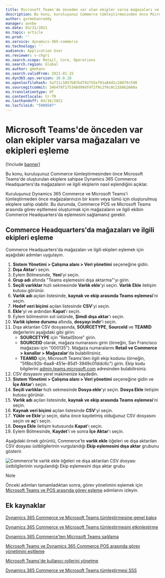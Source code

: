 ```yaml
---
title: Microsoft Teams'de önceden var olan ekipler varsa mağazaları ve ekipleri eşleme
description: Bu konu, kuruluşunuz Commerce tümleştirmesinden önce Microsoft Teams'de oluşturulan ekiplere sahipse Dynamics 365 Commerce Headquarters'da mağazaların ve ilgili ekiplerin nasıl eşlendiğini açıklar.
author: gvrmohanreddy
manager: annbe
ms.date: 03/31/2021
ms.topic: article
ms.prod: ''
ms.service: dynamics-365-commerce
ms.technology: ''
audience: Application User
ms.reviewer: v-chgri
ms.search.scope: Retail, Core, Operations
ms.search.region: Global
ms.author: gmohanv
ms.search.validFrom: 2021-01-15
ms.dyn365.ops.version: 10.0.18
ms.openlocfilehash: 5a711c1057b87bd792755ef91a84d1c28879c590
ms.sourcegitcommit: 34b478f175348d99df4f2f0c2f6c0c21b6b2660a
ms.translationtype: HT
ms.contentlocale: tr-TR
ms.lasthandoff: 04/16/2021
ms.locfileid: "5908507"
---
```

# <a name="map-stores-and-teams-if-there-are-pre-existing-teams-in-microsoft-teams"></a>Microsoft Teams'de önceden var olan ekipler varsa mağazaları ve ekipleri eşleme

[!include [banner](includes/banner.md)]

Bu konu, kuruluşunuz Commerce tümleştirmesinden önce Microsoft Teams'de oluşturulan ekiplere sahipse Dynamics 365 Commerce Headquarters'da mağazaların ve ilgili ekiplerin nasıl eşlendiğini açıklar.

Kuruluşunuz Dynamics 365 Commerce ve Microsoft Teams'i tümleştirmeden önce mağazalarınızın bir kısmı veya tümü için oluşturulmuş ekiplere sahip olabilir. Bu durumda, Commerce POS ve Microsoft Teams arasında görev eşitlemesi oluşturmak için mağazaların ve ilgili ekibin Commerce Headquarters'da eşlemesini sağlamanız gerekir.

## <a name="map-stores-and-corresponding-teams-in-commerce-headquarters"></a>Commerce Headquarters'da mağazaları ve ilgili ekipleri eşleme 

Commerce Headquarters'da mağazaları ve ilgili ekipleri eşlemek için aşağıdaki adımları uygulayın.

1. **Sistem Yönetimi \> Çalışma alanı \> Veri yönetimi** seçeneğine gidin.
1. **Dışa Aktar**'ı seçin. 
1. Eylem Bölmesinde, **Yeni**'yi seçin.
1. **Grup adı** altında "Teams eşlemesini dışa aktarma"'yı girin.
1. **Seçili varlıklar** hızlı sekmesinde **Varlık ekle**'yi seçin. **Varlık Ekle** iletişim kutusu görünür.  
1. **Varlık adı** açılan listesinde, **kaynak ve ekip arasında Teams eşlemesi**'ni seçin.
1. **Hedef veri biçimi** açılan listesinde **CSV**'yi seçin.
1. **Ekle**'yi ve ardından **Kapat**'ı seçin.
1. Eylem bölmesinin sol üstünde, **Şimdi dışa aktar**'ı seçin.
1. **Varlık işleme durumu** altında, **dosyayı indir**'i seçin.
1. Dışa aktarılan CSV dosyasında, **SOURCETYPE**, **SourceId** ve **TEAMID** değerlerini aşağıdaki gibi girin:
    - **SOURCETYPE** için "RetailStore" girin. 
    - **SOURCEID** olarak, mağaza numarasını girin (örneğin, San Francisco mağazası için "000135"). Mağaza numaralarını **Retail ve Commerce \> kanallar \> Mağazalar**'da bulabilirsiniz.
    - **TEAMID** için, Microsoft Teams'den ilgili ekip kodunu (örneğin, "5f8bc92b-6aa8-451e-85d1-3949c01ddc6c") girin. Ekip kodu bilgilerini [admin.teams.microsoft.com](https://admin.teams.microsoft.com) adresinden bulabilirsiniz.
1. CSV dosyasını yerel makinenize kaydedin.
1. **Sistem Yönetimi \> Çalışma alanı \> Veri yönetimi** seçeneğine gidin ve **İçe Aktar**'ı seçin.
1. **Seçili varlıklar** hızlı sekmesinde **Dosya ekle**'yi seçin. **Dosya Ekle** iletişim kutusu görünür.
1. **Varlık adı** açılan listesinde, **kaynak ve ekip arasında Teams eşlemesi**'ni seçin.
1. **Kaynak veri biçimi** açılan listesinde **CSV**'yi seçin.
1. **Yükle ve Ekle**'yi seçin, daha önce kaydetmiş olduğunuz CSV dosyasını seçin ve **aç**'ı seçin.
1. **Dosya Ekle** iletişim kutusunda **Kapat**'ı seçin.
1. Eylem Bölmesinde, **Kaydet**'i ve sonra **İçe Aktar**'ı seçin.

Aşağıdaki örnek görüntü, Commerce'te **varlık ekle** öğeleri ve dışa aktarılan CSV dosyası üstbilgilerinin vurgulandığı **Ekip eşlemesini dışa aktar** grubunu gösterir.

![Commerce'te varlık ekle öğeleri ve dışa aktarılan CSV dosyası üstbilgilerinin vurgulandığı Ekip eşlemesini dışa aktar grubu](media/d365-commerce-data-mgmt-export-entity.png)

> [!NOTE]
> Önceki adımları tamamladıktan sonra, görev yönetimini eşlemek için [Microsoft Teams ve POS arasında görev eşleme](synchronize-tasks-teams-pos.md) adımlarını izleyin. 

## <a name="additional-resources"></a>Ek kaynaklar

[Dynamics 365 Commerce ve Microsoft Teams tümleştirmesine genel bakış](commerce-teams-integration.md)

[Dynamics 365 Commerce ve Microsoft Teams tümleştirmesini etkinleştirme](enable-teams-integration.md)

[Dynamics 365 Commerce'ten Microsoft Teams sağlama](provision-teams-from-commerce.md)

[Microsoft Teams ve Dynamics 365 Commerce POS arasında görev yönetimini eşitleme](synchronize-tasks-teams-pos.md)

[Microsoft Teams'de kullanıcı rollerini yönetme](manage-user-roles-teams.md)

[Dynamics 365 Commerce ve Microsoft Teams tümleştirmesi SSS](teams-integration-faq.md)
